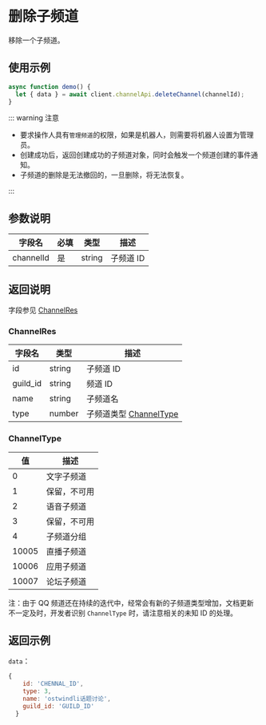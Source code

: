 # 删除子频道

移除一个子频道。

<Warnning />

## 使用示例

```javascript
async function demo() {
  let { data } = await client.channelApi.deleteChannel(channelId);
}
```

::: warning 注意

- 要求操作人具有`管理频道`的权限，如果是机器人，则需要将机器人设置为管理员。
- 创建成功后，返回创建成功的子频道对象，同时会触发一个频道创建的事件通知。
- 子频道的删除是无法撤回的，一旦删除，将无法恢复。

:::

## 参数说明

| 字段名    | 必填 | 类型   | 描述      |
| --------- | ---- | ------ | --------- |
| channelId | 是   | string | 子频道 ID |

## 返回说明

字段参见 [ChannelRes](#channelres)

### ChannelRes

| 字段名   | 类型   | 描述                                   |
| -------- | ------ | -------------------------------------- |
| id       | string | 子频道 ID                              |
| guild_id | string | 频道 ID                                |
| name     | string | 子频道名                               |
| type     | number | 子频道类型 [ChannelType](#channeltype) |

### ChannelType

| 值    | 描述         |
| ----- | ------------ |
| 0     | 文字子频道   |
| 1     | 保留，不可用 |
| 2     | 语音子频道   |
| 3     | 保留，不可用 |
| 4     | 子频道分组   |
| 10005 | 直播子频道   |
| 10006 | 应用子频道   |
| 10007 | 论坛子频道   |

注：由于 QQ 频道还在持续的迭代中，经常会有新的子频道类型增加，文档更新不一定及时，开发者识别 `ChannelType` 时，请注意相关的未知 ID 的处理。

## 返回示例

`data`：

```js
{
    id: 'CHENNAL_ID',
    type: 3,
    name: 'ostwindli话题讨论',
    guild_id: 'GUILD_ID'
  }
```

